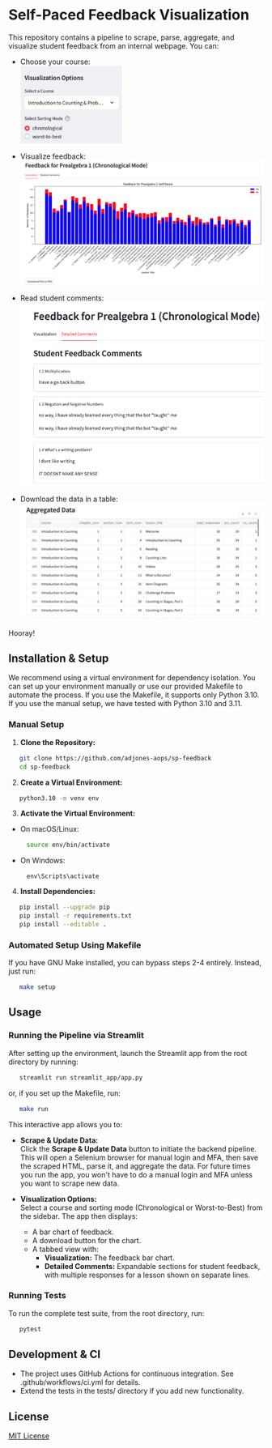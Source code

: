 # Self-Paced Feedback Visualization

This repository contains a pipeline to scrape, parse, aggregate, and visualize student feedback from an internal webpage. You can:

- Choose your course:  
  <img src="assets/menu.png" width="200px">

- Visualize feedback:  
  <img src="assets/bar-chart.png" width="600px">

- Read student comments:  
  <img src="assets/student-feedback.png" width="600px">

- Download the data in a table:  
  <img src="assets/pandas.png" width="600px">


Hooray!

## Installation & Setup

We recommend using a virtual environment for dependency isolation. You can set up your environment manually or use our provided Makefile to automate the process. If you use the Makefile, it supports only Python 3.10. If you use the manual setup, we have tested with Python 3.10 and 3.11.

### Manual Setup

1. **Clone the Repository:**
```bash
   git clone https://github.com/adjones-aops/sp-feedback
   cd sp-feedback
```

2. **Create a Virtual Environment:**
```bash
   python3.10 -m venv env
```

3. **Activate the Virtual Environment:**
- On macOS/Linux:
```bash
     source env/bin/activate
```
- On Windows:
```
     env\Scripts\activate
```

4. **Install Dependencies:**
```bash
   pip install --upgrade pip
   pip install -r requirements.txt
   pip install --editable .
```

### Automated Setup Using Makefile

If you have GNU Make installed, you can bypass steps 2-4 entirely. Instead, just run:
```bash
   make setup
```

## Usage

### Running the Pipeline via Streamlit

After setting up the environment, launch the Streamlit app from the root directory by running:
```bash
   streamlit run streamlit_app/app.py
```

or, if you set up the Makefile, run:
```bash
   make run    
```

This interactive app allows you to:

- **Scrape & Update Data:**  
  Click the **Scrape & Update Data** button to initiate the backend pipeline. This will open a Selenium browser for manual login and MFA, then save the scraped HTML, parse it, and aggregate the data.
  For future times you run the app, you won't have to do a manual login and MFA unless you want to scrape new data.

- **Visualization Options:**  
  Select a course and sorting mode (Chronological or Worst-to-Best) from the sidebar. The app then displays:
  - A bar chart of feedback.
  - A download button for the chart.
  - A tabbed view with:
    - **Visualization:** The feedback bar chart.
    - **Detailed Comments:** Expandable sections for student feedback, with multiple responses for a lesson shown on separate lines.

### Running Tests

To run the complete test suite, from the root directory, run:
```bash
   pytest
```

## Development & CI

- The project uses GitHub Actions for continuous integration. See .github/workflows/ci.yml for details.
- Extend the tests in the tests/ directory if you add new functionality.

## License

[MIT License](LICENSE)
